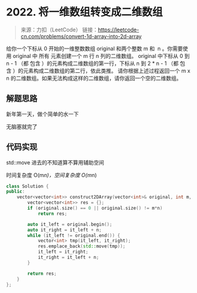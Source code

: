 # 2022. 将一维数组转变成二维数组
> 来源：力扣（LeetCode）
链接：https://leetcode-cn.com/problems/convert-1d-array-into-2d-array

给你一个下标从 0 开始的一维整数数组 original 和两个整数 m 和  n 。你需要使用 original 中 所有 元素创建一个 m 行 n 列的二维数组。
original 中下标从 0 到 n - 1 （都 包含 ）的元素构成二维数组的第一行，下标从 n 到 2 * n - 1 （都 包含 ）的元素构成二维数组的第二行，依此类推。
请你根据上述过程返回一个 m x n 的二维数组。如果无法构成这样的二维数组，请你返回一个空的二维数组。

## 解题思路
新年第一天，做个简单的水一下

无脑塞就完了

## 代码实现
std::move 进去的不知道算不算用辅助空间

时间复杂度 O(m*n)，空间复杂度 O(m*n)

```cpp
class Solution {
public:
    vector<vector<int>> construct2DArray(vector<int>& original, int m, int n) {
        vector<vector<int>> res = {};
        if (original.size() == 0 || original.size() != m*n) 
            return res;

        auto it_left = original.begin();
        auto it_right = it_left + n;
        while (it_left != original.end()) {
            vector<int> tmp(it_left, it_right);
            res.emplace_back(std::move(tmp));
            it_left = it_right;
            it_right = it_left + n;
        }

        return res;
    }
};
```